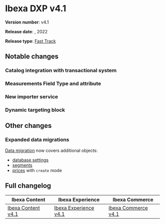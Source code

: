 # Ibexa DXP v4.1

**Version number**: v4.1

**Release date**: , 2022

**Release type**: [Fast Track](../community_resources/release_process.md#release-process)

## Notable changes

### Catalog integration with transactional system


### Measurements Field Type and attribute


### New importer service


### Dynamic targeting block


## Other changes


### Expanded data migrations

[Data migration](../guide/data_migration/data_migration.md) now covers additional objects:

- [database settings](../guide/data_migration/importing_data.md#settings)
- [segments](../guide/data_migration/importing_data.md#segments)
- [prices](../guide/data_migration/importing_data.md#prices) with `create` mode

## Full changelog

| Ibexa Content  | Ibexa Experience  | Ibexa Commerce |
|--------------|------------|------------|
| [Ibexa Content v4.1](https://github.com/ibexa/content/releases/tag/v4.1.0) | [Ibexa Experience v4.1](https://github.com/ibexa/experience/releases/tag/v4.1.0) | [Ibexa Commerce v4.1](https://github.com/ibexa/commerce/releases/tag/v4.1.0)
